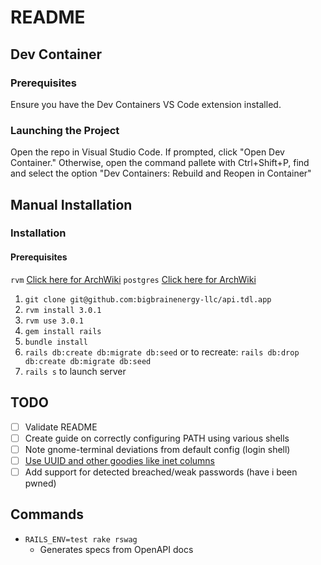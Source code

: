 # README

## Dev Container
### Prerequisites
Ensure you have the Dev Containers VS Code extension installed.
### Launching the Project
Open the repo in Visual Studio Code. If prompted, click "Open Dev Container." Otherwise, open the command pallete with Ctrl+Shift+P, find and select the option "Dev Containers: Rebuild and Reopen in Container"

## Manual Installation
### Installation
#### Prerequisites
`rvm` [Click here for ArchWiki](https://wiki.archlinux.org/title/RVM#Installing_RVM)
`postgres` [Click here for ArchWiki](https://wiki.archlinux.org/title/PostgreSQL)

1. `git clone git@github.com:bigbrainenergy-llc/api.tdl.app`
2. `rvm install 3.0.1`
3. `rvm use 3.0.1`
4. `gem install rails`
5. `bundle install`
6. `rails db:create db:migrate db:seed` or to recreate: `rails db:drop db:create db:migrate db:seed`
7. `rails s` to launch server


## TODO
- [ ] Validate README
- [ ] Create guide on correctly configuring PATH using various shells
- [ ] Note gnome-terminal deviations from default config (login shell)
- [ ] [Use UUID and other goodies like inet columns](https://guides.rubyonrails.org/active_record_postgresql.html)
- [ ] Add support for detected breached/weak passwords (have i been pwned)

## Commands

* `RAILS_ENV=test rake rswag`
  * Generates specs from OpenAPI docs
